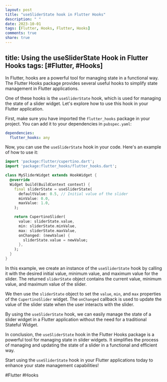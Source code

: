 ```yaml
---
layout: post
title: "useSliderState hook in Flutter Hooks"
description: " "
date: 2023-10-01
tags: [Flutter, Hooks, Flutter, Hooks]
comments: true
share: true
---
```

title: Using the useSliderState Hook in Flutter Hooks
tags: [#Flutter, #Hooks]
---

In Flutter, hooks are a powerful tool for managing state in a functional way. The Flutter Hooks package provides several useful hooks to simplify state management in Flutter applications.

One of these hooks is the `useSliderState` hook, which is used for managing the state of a slider widget. Let's explore how to use this hook in your Flutter application.

First, make sure you have imported the `flutter_hooks` package in your project. You can add it to your dependencies in `pubspec.yaml`:

```yaml
dependencies:
  flutter_hooks: any
```

Now, you can use the `useSliderState` hook in your code. Here's an example of how to use it:

```dart
import 'package:flutter/cupertino.dart';
import 'package:flutter_hooks/flutter_hooks.dart';

class MySliderWidget extends HookWidget {
  @override
  Widget build(BuildContext context) {
    final sliderState = useSliderState(
      defaultValue: 0.5, // Initial value of the slider
      minValue: 0.0,
      maxValue: 1.0,
    );

    return CupertinoSlider(
      value: sliderState.value,
      min: sliderState.minValue,
      max: sliderState.maxValue,
      onChanged: (newValue) {
        sliderState.value = newValue;
      },
    );
  }
}
```

In this example, we create an instance of the `useSliderState` hook by calling it with the desired initial value, minimum value, and maximum value for the slider. The returned `sliderState` object contains the current value, minimum value, and maximum value of the slider.

We then use the `sliderState` object to set the `value`, `min`, and `max` properties of the `CupertinoSlider` widget. The `onChanged` callback is used to update the value of the slider state when the user interacts with the slider.

By using the `useSliderState` hook, we can easily manage the state of a slider widget in a Flutter application without the need for a traditional Stateful Widget.

In conclusion, the `useSliderState` hook in the Flutter Hooks package is a powerful tool for managing state in slider widgets. It simplifies the process of managing and updating the state of a slider in a functional and efficient way.

Start using the `useSliderState` hook in your Flutter applications today to enhance your state management capabilities!

#Flutter #Hooks